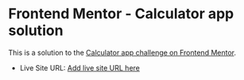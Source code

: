 # Frontend Mentor - Calculator app solution

This is a solution to the [Calculator app challenge on Frontend Mentor](https://www.frontendmentor.io/challenges/calculator-app-9lteq5N29).

- Live Site URL: [Add live site URL here](https://your-live-site-url.com)
